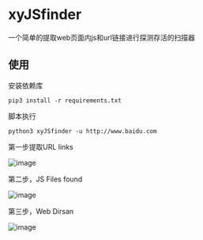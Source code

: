 # xyJSfinder
一个简单的提取web页面内js和url链接进行探测存活的扫描器

## 使用
安装依赖库
```
pip3 install -r requirements.txt
```
脚本执行
```
python3 xyJSfinder -u http://www.baidu.com
```
第一步提取URL links

![image](https://user-images.githubusercontent.com/63155668/217752536-807b9fdb-94ae-4cfe-8dd9-c78ea0f2ef00.png)

第二步，JS Files found

![image](https://user-images.githubusercontent.com/63155668/217752634-60001150-4ac9-4493-aa5d-485f41da9de0.png)

第三步，Web Dirsan

![image](https://user-images.githubusercontent.com/63155668/217752847-8932cd0f-1e43-45e7-90da-85cb801feaba.png)
